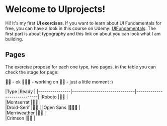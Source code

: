 # Welcome to UIprojects!

Hi! It's my first **UI exercises**. If you want to learn about UI Fundamentals for free, you can have a look in this course on Udemy: [UIFundamentals](https://www.udemy.com/course/fundamentals-of-user-interface-design/). 
The first part is about typography and this link on about you can look what I am building.

## Pages
The exercise propose for each one type, two pages, in the table you can check the stage for page:

👍🏽 - ok
👩🏽‍💻 - working on
🤏🏽 - just a little moment :)


|Type             |Ready                                                       |
|----------------|-------------------------------|-----------------------------|
|Roboto          |👍🏽            |           
|Montserrat      |🤏🏽            |          
|Droid-Serif     |🤏🏽			      |
|Open Sans       |👩🏽‍💻         |           
|Merriweather    |🤏🏽            |          
|Crimson         |🤏🏽            |


